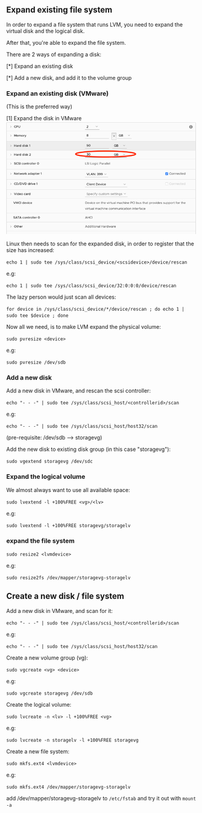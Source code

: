 
## Expand existing file system 

In order to expand a file system that runs LVM, you need to expand the virtual 
disk and the logical disk. 

After that, you're able to expand the file system.
 
There are 2 ways of expanding a disk: 

[*] Expand an existing disk

[*] Add a new disk, and add it to the volume group 
  
###   Expand an existing disk (VMware)

(This is the preferred way)

[1] Expand the disk in VMware 
![vmware disk][logo]

[logo]: https://github.com/M00kaw/m00kaw.github.com/blob/master/vmware_disk_00.png

Linux then needs to scan for the expanded disk, in order to register that the size has increased: 

`echo 1 | sudo tee /sys/class/scsi_device/<scsidevice>/device/rescan`

e.g: 

`echo 1 | sudo tee /sys/class/scsi_device/32:0:0:0/device/rescan`

The lazy person would just scan all devices: 

`for device in /sys/class/scsi_device/*/device/rescan ; do echo 1 | sudo tee $device ; done`

Now all we need, is to make LVM expand the physical volume: 

`sudo pvresize <device>`

e.g:

`sudo pvresize /dev/sdb`


### Add a new disk 

Add a new disk in VMware, and rescan the scsi controller: 

`echo "- - -" | sudo tee /sys/class/scsi_host/<controllerid>/scan`

e.g:

`echo "- - -" | sudo tee /sys/class/scsi_host/host32/scan`

(pre-requisite: /dev/sdb --> storagevg)


Add the new disk to existing disk group (in this case "storagevg"): 

`sudo vgextend storagevg /dev/sdc`

### Expand the logical volume 

We almost always want to use all available space: 

`sudo lvextend -l +100%FREE <vg>/<lv>`

e.g: 

`sudo lvextend -l +100%FREE storagevg/storagelv`

### expand the file system 

`sudo resize2 <lvmdevice>`

e.g:

`sudo resize2fs /dev/mapper/storagevg-storagelv`

## Create a new disk / file system

Add a new disk in VMware, and scan for it: 

`echo "- - -" | sudo tee /sys/class/scsi_host/<controllerid>/scan`

e.g:

`echo "- - -" | sudo tee /sys/class/scsi_host/host32/scan`

Create a new volume group (vg):

`sudo vgcreate <vg> <device>`

e.g:

`sudo vgcreate storagevg /dev/sdb`

Create the logical volume: 

`sudo lvcreate -n <lv> -l +100%FREE <vg>`

e.g:

`sudo lvcreate -n storagelv -l +100%FREE storagevg`

Create a new file system:

`sudo mkfs.ext4 <lvmdevice>`

e.g:

`sudo mkfs.ext4 /dev/mapper/storagevg-storagelv`

add /dev/mapper/storagevg-storagelv to `/etc/fstab` and try it out with `mount -a`
